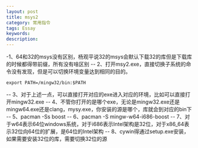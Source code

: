 ```yaml
---
layout: post
title: msys2
category: 常用指令
tags: Essay
keywords: 
description: 
---
```


-1、64和32的msys没有区别，杨观平说32的msys会默认下载32的库但是下载库的时候都得带前缀，所有没有啥区别
-- 2、打开msy2.exe，直接切换子系统的命令没有发现，但是可以切换环境变量达到相同的目的。
```
export PATH=/mingw32/bin:$PATH
```
-- 3、对于上述一点，可以直接打开对应的exe进入对应的环境，比如可以直接打开mingw32.exe
-- 4、不管你打开的是哪个exe，无论是mingw32.exe还是mingw64.exe还是clang，mysy.exe，你安装的源是哪个，库就会到对应的bin下
-- 5、pacman -Ss boost
-- 6、pacman -S mingw-w64-i686-boost
-- 7、对于w64表示64位windows系统，对于i686表示Intel架构是32位，对于x86_64表示32位向64位的扩展，是64位的Intel架构
-- 8、cywin得通过setup.exe安装，如果需要安装32位的库，需要切换32位的源
